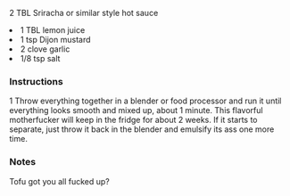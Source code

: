 <!DOCTYPE HTML PUBLIC "-//W3C//DTD HTML 4.0 Transitional//EN">
<html>
  <head>
  <title>SRIRACHA AIOLI</title><link rel='stylesheet' href='style.css' type='text/css'><meta http-equiv="Content-Style-Stype" content="text/css">
     <meta http-equiv="Content-Type" content="text/html;charset=utf-8">
     </head><body><div class="recipe" itemscope itemtype="http://schema.org/Recipe"><div class='header'><p class="title"><span <!DOCTYPE HTML PUBLIC "-//W3C//DTD HTML 4.0 Transitional//EN">
<html>
  <head>
  <title>SRIRACHA AIOLI</title><link rel='stylesheet' href='style.css' type='text/css'><meta http-equiv="Content-Style-Stype" content="text/css">
     <meta http-equiv="Content-Type" content="text/html;charset=utf-8">
     </head><body><div class="recipe" itemscope itemtype="http://schema.org/Recipe"><div class='header'><p class="title"><span ts">2 TBL Sriracha or similar style hot sauce </li>
<li class="ing" itemprop="ingredients">1 TBL lemon juice </li>
<li class="ing" itemprop="ingredients">1 tsp Dijon mustard </li>
<li class="ing" itemprop="ingredients">2 clove garlic </li>
<li class="ing" itemprop="ingredients">1/8 tsp salt </li>
</ul>
</div>
<div class="instructions"><h3 class="Instructions">Instructions</h3><div itemprop="recipeInstructions"><p>1 Throw everything together in a blender or food processor and run it until everything looks smooth and mixed up, about 1 minute. This flavorful motherfucker will keep in the fridge for about 2 weeks. If it starts to separate, just throw it back in the blender and emulsify its ass one more time.</p></div></div><div class="modifications"><h3 class="Notes">Notes</h3><p>Tofu got you all fucked up?</p></div></div>

</body>
</html>